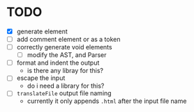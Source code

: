# TODO

- [x] generate element
- [ ] add comment element or as a token
- [ ] correctly generate void elements
    - [ ] modify the AST, and Parser
- [ ] format and indent the output
    - is there any libray for this?
- [ ] escape the input
    - do i need a library for this?
- [ ] `translateFile` output file naming
    - currently it only appends `.html` after the input file name
